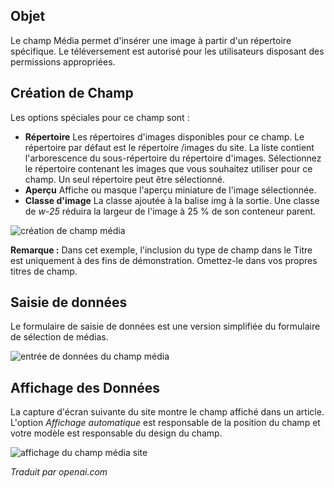 <!-- Filename: J3.x:Adding_custom_fields/Media_Field / Display title: Champ des Médias -->

## Objet

Le champ Média permet d'insérer une image à partir d'un répertoire spécifique. Le téléversement est autorisé pour les utilisateurs disposant des permissions appropriées.

## Création de Champ

Les options spéciales pour ce champ sont :

- **Répertoire** Les répertoires d'images disponibles pour ce champ. Le répertoire par défaut est
le répertoire /images du site. La liste contient l'arborescence du sous-répertoire du
répertoire d'images. Sélectionnez le répertoire contenant les images que vous souhaitez utiliser
pour ce champ. Un seul répertoire peut être sélectionné.
- **Aperçu** Affiche ou masque l'aperçu miniature de l'image sélectionnée.
- **Classe d'image** La classe ajoutée à la balise img à la sortie. Une classe de *w-25*
réduira la largeur de l'image à 25 % de son conteneur parent.

![création de champ média](../../../en/images/fields/fields-media-edit.png)

**Remarque :** Dans cet exemple, l'inclusion du type de champ dans le Titre est uniquement à des fins
de démonstration. Omettez-le dans vos propres titres de champ.


## Saisie de données

Le formulaire de saisie de données est une version simplifiée du formulaire de sélection de médias.

![entrée de données du champ média](../../../en/images/fields/fields-media-data-entry.png)


## Affichage des Données

La capture d'écran suivante du site montre le champ affiché dans un article. L'option *Affichage automatique* est responsable de la position du champ et votre modèle est responsable du design du champ.

![affichage du champ média site](../../../en/images/fields/fields-media-site.png)

*Traduit par openai.com*

